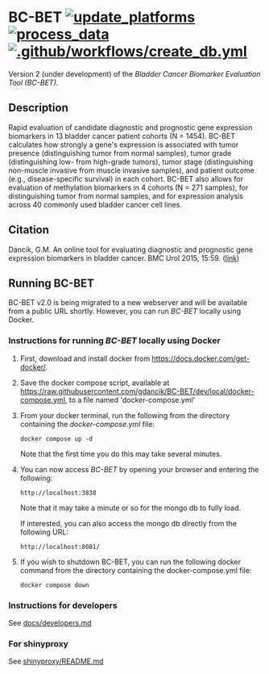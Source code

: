 # BC-BET [![update_platforms](https://github.com/gdancik/BC-BET/workflows/platforms/badge.svg)](https://github.com/gdancik/BC-BET/actions/workflows/platforms.yml) [![process_data](https://github.com/gdancik/BC-BET/actions/workflows/process.yml/badge.svg)](https://github.com/gdancik/BC-BET/actions/workflows/process.yml) [![.github/workflows/create_db.yml](https://github.com/gdancik/BC-BET/actions/workflows/create_db.yml/badge.svg)](https://github.com/gdancik/BC-BET/actions/workflows/create_db.yml)

Version 2 (under development) of the *Bladder Cancer Biomarker Evaluation Tool (BC-BET)*.

## Description
Rapid evaluation of candidate diagnostic and prognostic gene expression biomarkers in 13 bladder cancer patient cohorts (N = 1454). BC-BET calculates how strongly a gene's expression is associated with tumor presence (distinguishing tumor from normal samples), tumor grade (distinguishing low- from high-grade tumors), tumor stage (distinguishing non-muscle invasive from muscle invasive samples), and patient outcome (e.g., disease-specific survival) in each cohort. BC-BET also allows for evaluation of methylation biomarkers in 4 cohorts (N = 271 samples), for distinguishing tumor from normal samples, and for expression analysis across 40 commonly used bladder cancer cell lines. 

<!---
More information and a link to the tool can be found at the BC-BET homepage: https://gdancik.github.io/bioinformatics/BCBET.html.
--->
## Citation
Dancik, G.M. An online tool for evaluating diagnostic and prognostic gene expression biomarkers in bladder cancer. BMC Urol 2015, 15:59. ([link](http://biomedcentral.com/1471-2490/15/59)) 

## Running BC-BET

BC-BET v2.0 is being migrated to a new webserver and will be available from a public URL shortly. However, you can run *BC-BET* locally using Docker. 

### Instructions for running  *BC-BET* locally using Docker

1. First, download and install docker from https://docs.docker.com/get-docker/.

2. Save the docker compose script, available at https://raw.githubusercontent.com/gdancik/BC-BET/dev/local/docker-compose.yml, to a file named 'docker-compose.yml'

3. From your docker terminal, run the following from the directory containing the *docker-compose.yml* file:

    ```
    docker compose up -d
    ```

    Note that the first time you do this may take several minutes.

4. You can now access *BC-BET* by opening your browser and entering the following:

    ```
    http://localhost:3838
    ```

    Note that it may take a minute or so for the mongo db to fully load.

    If interested, you can also access the mongo db directly from the following URL:

    ```
    http://localhost:8081/
    ```

5. If you wish to shutdown BC-BET, you can run the following docker command from the directory containing the docker-compose.yml file:

    ```
    docker compose down
    ```

### Instructions for developers

See [docs/developers.md](docs/developers.md)

### For shinyproxy

See [shinyproxy/README.md](shinyproxy/README.md) 
